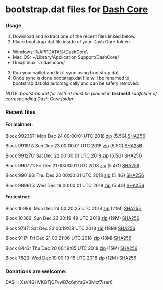 # bootstrap.dat files for [Dash Core](https://www.dash.org)

### Usage

1. Download and extract one of the recent files linked below.
2. Place bootstrap.dat file inside of your Dash Core folder:
 - Windows: %APPDATA%\DashCore\
 - Mac OS: ~/Library/Application Support/DashCore/
 - Unix/Linux: ~/.dashcore/
3. Run your wallet and let it sync using bootstrap.dat
4. Once sync is done bootstrap.dat file will be renamed to bootstrap.dat.old automagically and can be safely removed.

_NOTE: bootstrap.dat for testnet must be placed in **testnet3** subfolder of corresponding Dash Core folder_

### Recent files

#### For mainnet:

Block 992367: Mon Dec 24 00:00:01 UTC 2018 [zip](https://dash-bootstrap.ams3.digitaloceanspaces.com/mainnet/2018-12-24/bootstrap.dat.zip) (5.5G) [SHA256](https://dash-bootstrap.ams3.digitaloceanspaces.com/mainnet/2018-12-24/sha256.txt)

Block 991817: Sun Dec 23 00:00:01 UTC 2018 [zip](https://dash-bootstrap.ams3.digitaloceanspaces.com/mainnet/2018-12-23/bootstrap.dat.zip) (5.5G) [SHA256](https://dash-bootstrap.ams3.digitaloceanspaces.com/mainnet/2018-12-23/sha256.txt)

Block 991270: Sat Dec 22 00:00:01 UTC 2018 [zip](https://dash-bootstrap.ams3.digitaloceanspaces.com/mainnet/2018-12-22/bootstrap.dat.zip) (5.5G) [SHA256](https://dash-bootstrap.ams3.digitaloceanspaces.com/mainnet/2018-12-22/sha256.txt)

Block 990721: Fri Dec 21 00:00:01 UTC 2018 [zip](https://dash-bootstrap.ams3.digitaloceanspaces.com/mainnet/2018-12-21/bootstrap.dat.zip) (5.4G) [SHA256](https://dash-bootstrap.ams3.digitaloceanspaces.com/mainnet/2018-12-21/sha256.txt)

Block 990166: Thu Dec 20 00:00:01 UTC 2018 [zip](https://dash-bootstrap.ams3.digitaloceanspaces.com/mainnet/2018-12-20/bootstrap.dat.zip) (5.4G) [SHA256](https://dash-bootstrap.ams3.digitaloceanspaces.com/mainnet/2018-12-20/sha256.txt)

Block 989615: Wed Dec 19 00:00:01 UTC 2018 [zip](https://dash-bootstrap.ams3.digitaloceanspaces.com/mainnet/2018-12-19/bootstrap.dat.zip) (5.4G) [SHA256](https://dash-bootstrap.ams3.digitaloceanspaces.com/mainnet/2018-12-19/sha256.txt)


#### For testnet:

Block 10986: Mon Dec 24 00:20:25 UTC 2018 [zip](https://dash-bootstrap.ams3.digitaloceanspaces.com/testnet/2018-12-24/bootstrap.dat.zip) (21M) [SHA256](https://dash-bootstrap.ams3.digitaloceanspaces.com/testnet/2018-12-24/sha256.txt)

Block 10366: Sun Dec 23 00:19:49 UTC 2018 [zip](https://dash-bootstrap.ams3.digitaloceanspaces.com/testnet/2018-12-23/bootstrap.dat.zip) (19M) [SHA256](https://dash-bootstrap.ams3.digitaloceanspaces.com/testnet/2018-12-23/sha256.txt)

Block 9747: Sat Dec 22 00:19:08 UTC 2018 [zip](https://dash-bootstrap.ams3.digitaloceanspaces.com/testnet/2018-12-22/bootstrap.dat.zip) (18M) [SHA256](https://dash-bootstrap.ams3.digitaloceanspaces.com/testnet/2018-12-22/sha256.txt)

Block 9117: Fri Dec 21 00:21:06 UTC 2018 [zip](https://dash-bootstrap.ams3.digitaloceanspaces.com/testnet/2018-12-21/bootstrap.dat.zip) (18M) [SHA256](https://dash-bootstrap.ams3.digitaloceanspaces.com/testnet/2018-12-21/sha256.txt)

Block 8442: Thu Dec 20 00:19:05 UTC 2018 [zip](https://dash-bootstrap.ams3.digitaloceanspaces.com/testnet/2018-12-20/bootstrap.dat.zip) (15M) [SHA256](https://dash-bootstrap.ams3.digitaloceanspaces.com/testnet/2018-12-20/sha256.txt)

Block 7823: Wed Dec 19 00:19:15 UTC 2018 [zip](https://dash-bootstrap.ams3.digitaloceanspaces.com/testnet/2018-12-19/bootstrap.dat.zip) (12M) [SHA256](https://dash-bootstrap.ams3.digitaloceanspaces.com/testnet/2018-12-19/sha256.txt)


### Donations are welcome:

DASH: XsV4GHVKGTjQFvwB7c6mYsGV3Mxf7iser6
